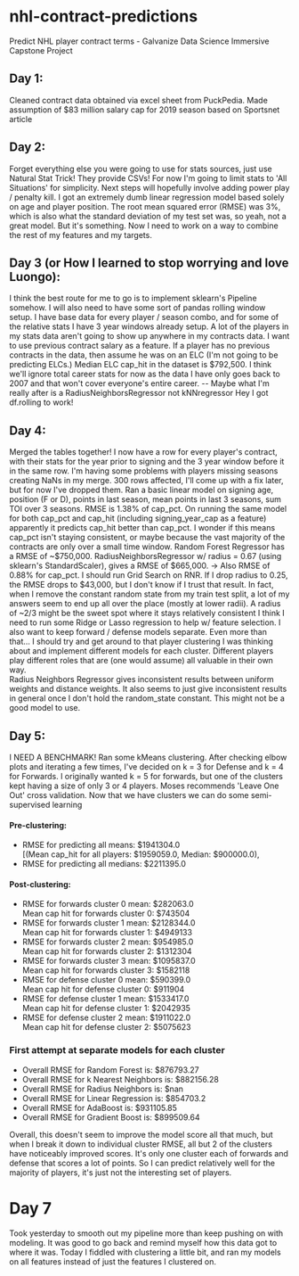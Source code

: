 # nhl-contract-predictions
Predict NHL player contract terms - Galvanize Data Science Immersive Capstone Project


## Day 1:  
Cleaned contract data obtained via excel sheet from PuckPedia.
Made assumption of $83 million salary cap for 2019 season based on Sportsnet article

## Day 2:  
Forget everything else you were going to use for stats sources, just use Natural Stat Trick! They provide CSVs!
For now I'm going to limit stats to 'All Situations' for simplicity. Next steps will hopefully involve adding power play / penalty kill.
I got an extremely dumb linear regression model based solely on age and player position. The root mean squared error (RMSE) was 3%, which is also what the standard deviation of my test set was, so yeah, not a great model. But it's something.
Now I need to work on a way to combine the rest of my features and my targets.

## Day 3 (or How I learned to stop worrying and love Luongo):  
I think the best route for me to go is to implement sklearn's Pipeline somehow. I will also need to have some sort of pandas rolling window setup. I have base data for every player / season combo, and for some of the relative stats I have 3 year windows already setup. A lot of the players in my stats data aren't going to show up anywhere in my contracts data.
I want to use previous contract salary as a feature. If a player has no previous contracts in the data, then assume he was on an ELC (I'm not going to be predicting ELCs.) Median ELC cap_hit in the dataset is $792,500.
I think we'll ignore total career stats for now as the data I have only goes back to 2007 and that won't cover everyone's entire career.
-- Maybe what I'm really after is a RadiusNeighborsRegressor not kNNregressor
Hey I got df.rolling to work!

## Day 4:  
Merged the tables together! I now have a row for every player's contract, with their stats for the year prior to signing and the 3 year window before it in the same row.
I'm having some problems with players missing seasons creating NaNs in my merge. 300 rows affected, I'll come up with a fix later, but for now I've dropped them. Ran a basic linear model on signing age, position (F or D), points in last season, mean points in last 3 seasons, sum TOI over 3 seasons. RMSE is 1.38% of cap_pct.
On running the same model for both cap_pct and cap_hit (including signing_year_cap as a feature) apparently it predicts cap_hit better than cap_pct. I wonder if this means cap_pct isn't staying consistent, or maybe because the vast majority of the contracts are only over a small time window.
Random Forest Regressor has a RMSE of ~$750,000.
RadiusNeighborsRegressor w/ radius = 0.67 (using sklearn's StandardScaler), gives a RMSE of $665,000. -> Also RMSE of 0.88% for cap_pct.
I should run Grid Search on RNR.
If I drop radius to 0.25, the RMSE drops to $43,000, but I don't know if I trust that result.
In fact, when I remove the constant random state from my train test split, a lot of my answers seem to end up all over the place (mostly at lower radii). A radius of ~2/3 might be the sweet spot where it stays relatively consistent
I think I need to run some Ridge or Lasso regression to help w/ feature selection. I also want to keep forward / defense models separate.
Even more than that... I should try and get around to that player clustering I was thinking about and implement different models for each cluster. Different players play different roles that are (one would assume) all valuable in their own way.  
Radius Neighbors Regressor gives inconsistent results between uniform weights and distance weights. It also seems to just give inconsistent results in general once I don't hold the random_state constant. This might not be a good model to use.


## Day 5:  
I NEED A BENCHMARK!
Ran some kMeans clustering. After checking elbow plots and iterating a few times, I've decided on k = 3 for Defense and k = 4 for Forwards. I originally wanted k = 5 for forwards, but one of the clusters kept having a size of only 3 or 4 players.
Moses recommends 'Leave One Out' cross validation.
Now that we have clusters we can do some semi-supervised learning  

#### Pre-clustering:  
* RMSE for predicting all means: $1941304.0  
 [(Mean cap_hit for all players: $1959059.0, Median: $900000.0),  
* RMSE for predicting all medians: $2211395.0    

#### Post-clustering:  
* RMSE for forwards cluster 0 mean: $282063.0  
 Mean cap hit for forwards cluster 0: $743504  
* RMSE for forwards cluster 1 mean: $2128344.0  
 Mean cap hit for forwards cluster 1: $4949133  
* RMSE for forwards cluster 2 mean: $954985.0  
 Mean cap hit for forwards cluster 2: $1312304  
* RMSE for forwards cluster 3 mean: $1095837.0  
 Mean cap hit for forwards cluster 3: $1582118  
* RMSE for defense cluster 0 mean: $590399.0  
 Mean cap hit for defense cluster 0: $911904  
* RMSE for defense cluster 1 mean: $1533417.0  
 Mean cap hit for defense cluster 1: $2042935  
* RMSE for defense cluster 2 mean: $1911022.0  
 Mean cap hit for defense cluster 2: $5075623  

### First attempt at separate models for each cluster  
* Overall RMSE for Random Forest is: $876793.27  
* Overall RMSE for k Nearest Neighbors is: $882156.28  
* Overall RMSE for Radius Neighbors is: $nan  
* Overall RMSE for Linear Regression is: $854703.2  
* Overall RMSE for AdaBoost is: $931105.85  
* Overall RMSE for Gradient Boost is: $899509.64  

Overall, this doesn't seem to improve the model score all that much, but when I break it down to individual cluster RMSE, all but 2 of the clusters have noticeably improved scores. It's only one cluster each of forwards and defense that scores a lot of points. So I can predict relatively well for the majority of players, it's just not the interesting set of players.


# Day 7
Took yesterday to smooth out my pipeline more than keep pushing on with modeling. It was good to go back and remind myself how this data got to where it was.
Today I fiddled with clustering a little bit, and ran my models on all features instead of just the features I clustered on.
